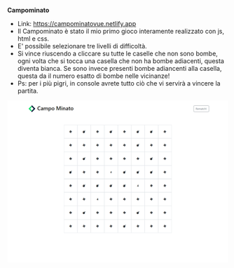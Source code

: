 **Campominato**

- Link: https://campominatovue.netlify.app
- Il Campominato è stato il mio primo gioco interamente realizzato con js, html e css.
- E' possibile selezionare tre livelli di difficoltà.
- Si vince riuscendo a cliccare su tutte le caselle che non sono bombe, ogni volta che si tocca una casella che non ha bombe adiacenti, questa diventa bianca. Se sono invece presenti bombe adiancenti alla casella, questa da il numero esatto di bombe nelle vicinanze!
- Ps: per i più pigri, in console avrete tutto ciò che vi servirà a vincere la partita. 

![Immagine repo](https://github.com/SalvoBevilacqua/campominato/blob/main/img_repo/img_repo.png)
